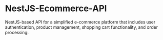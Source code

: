 # NestJS-Ecommerce-API
NestJS-based API for a simplified e-commerce platform that includes user authentication, product management, shopping cart functionality, and order processing. 
